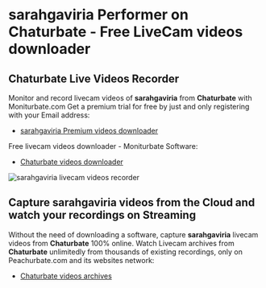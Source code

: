 # sarahgaviria Performer on Chaturbate - Free LiveCam videos downloader

## Chaturbate Live Videos Recorder

Monitor and record livecam videos of **sarahgaviria** from **Chaturbate** with Moniturbate.com
Get a premium trial for free by just and only registering with your Email address:
* [sarahgaviria Premium videos downloader](https://moniturbate.com/request-demo-licence-key.html)

Free livecam videos downloader - Moniturbate Software:
* [Chaturbate videos downloader](https://moniturbate.com/moniturbate-download-software.html)

![sarahgaviria livecam videos recorder](https://peachurnet.com/templates/moniturbate-software.png)


## Capture sarahgaviria videos from the Cloud and watch your recordings on Streaming

Without the need of downloading a software, capture **sarahgaviria** livecam videos from **Chaturbate** 100% online.
Watch Livecam archives from **Chaturbate** unlimitedly from thousands of existing recordings, only on Peachurbate.com and its websites network:
* [Chaturbate videos archives](https://peachurnet.com/)